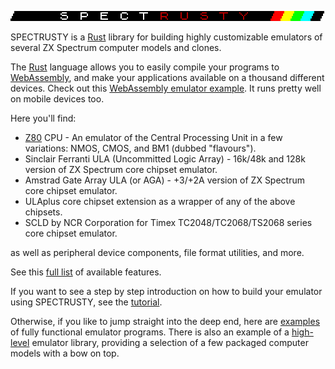 ![S P E C T R U S T Y][SPECTRUSTY img]

SPECTRUSTY is a [Rust] library for building highly customizable emulators of several ZX Spectrum computer models and clones.

The [Rust] language allows you to easily compile your programs to [WebAssembly], and make your applications available on a thousand different devices. Check out this [WebAssembly emulator example](web-zxspectrum/). It runs pretty well on mobile devices too.

Here you'll find:

* [Z80](//crates.io/crates/z80emu) CPU - An emulator of the Central Processing Unit in a few variations: NMOS, CMOS, and BM1 (dubbed "flavours").
* Sinclair Ferranti ULA (Uncommitted Logic Array) - 16k/48k and 128k version of ZX Spectrum core chipset emulator.
* Amstrad Gate Array ULA (or AGA) - +3/+2A version of ZX Spectrum core chipset emulator.
* ULAplus core chipset extension as a wrapper of any of the above chipsets.
* SCLD by NCR Corporation for Timex TC2048/TC2068/TS2068 series core chipset emulator.

as well as peripheral device components, file format utilities, and more.

See this [full list](https://github.com/royaltm/spectrusty/#Features) of available features.

If you want to see a step by step introduction on how to build your emulator using SPECTRUSTY, see the [tutorial].

Otherwise, if you like to jump straight into the deep end, here are [examples] of fully functional emulator programs. There is also an example of a [high-level] emulator library, providing a selection of a few packaged computer models with a bow on top.

<script>var clicky_site_ids = clicky_site_ids || []; clicky_site_ids.push(101270192);</script>
<script async src="//static.getclicky.com/js"></script>

[SPECTRUSTY img]: spectrusty.png
[Rust]: https://www.rust-lang.org/
[WebAssembly]: https://webassembly.org/
[spectrusty-core]: https://crates.io/crates/spectrusty-core
[tutorial]: https://royaltm.github.io/spectrusty-tutorial/
[examples]: https://github.com/royaltm/spectrusty/tree/master/examples
[high-level]: https://github.com/royaltm/spectrusty/tree/master/examples/zxspectrum-common